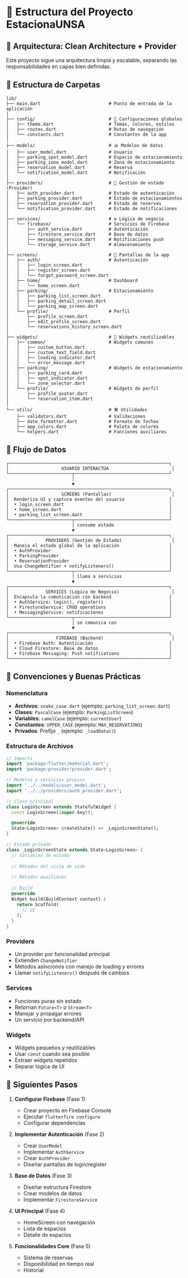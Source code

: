 # 📁 Estructura del Proyecto EstacionaUNSA

## 🎯 Arquitectura: Clean Architecture + Provider

Este proyecto sigue una arquitectura limpia y escalable, separando las responsabilidades en capas bien definidas.

## 📂 Estructura de Carpetas

```
lib/
├── main.dart                          # Punto de entrada de la aplicación
│
├── config/                            # 🔧 Configuraciones globales
│   ├── theme.dart                     # Temas, colores, estilos
│   ├── routes.dart                    # Rutas de navegación
│   └── constants.dart                 # Constantes de la app
│
├── models/                            # 📊 Modelos de datos
│   ├── user_model.dart                # Usuario
│   ├── parking_spot_model.dart        # Espacio de estacionamiento
│   ├── parking_zone_model.dart        # Zona de estacionamiento
│   ├── reservation_model.dart         # Reserva
│   └── notification_model.dart        # Notificación
│
├── providers/                         # 🔄 Gestión de estado (Provider)
│   ├── auth_provider.dart             # Estado de autenticación
│   ├── parking_provider.dart          # Estado de estacionamientos
│   ├── reservation_provider.dart      # Estado de reservas
│   └── notification_provider.dart     # Estado de notificaciones
│
├── services/                          # ⚙️ Lógica de negocio
│   └── firebase/                      # Servicios de Firebase
│       ├── auth_service.dart          # Autenticación
│       ├── firestore_service.dart     # Base de datos
│       ├── messaging_service.dart     # Notificaciones push
│       └── storage_service.dart       # Almacenamiento
│
├── screens/                           # 📱 Pantallas de la app
│   ├── auth/                          # Autenticación
│   │   ├── login_screen.dart
│   │   ├── register_screen.dart
│   │   └── forgot_password_screen.dart
│   ├── home/                          # Dashboard
│   │   └── home_screen.dart
│   ├── parking/                       # Estacionamiento
│   │   ├── parking_list_screen.dart
│   │   ├── parking_detail_screen.dart
│   │   └── parking_map_screen.dart
│   └── profile/                       # Perfil
│       ├── profile_screen.dart
│       ├── edit_profile_screen.dart
│       └── reservations_history_screen.dart
│
├── widgets/                           # 🧩 Widgets reutilizables
│   ├── common/                        # Widgets comunes
│   │   ├── custom_button.dart
│   │   ├── custom_text_field.dart
│   │   ├── loading_indicator.dart
│   │   └── error_message.dart
│   ├── parking/                       # Widgets de estacionamiento
│   │   ├── parking_card.dart
│   │   ├── spot_indicator.dart
│   │   └── zone_selector.dart
│   └── profile/                       # Widgets de perfil
│       ├── profile_avatar.dart
│       └── reservation_item.dart
│
└── utils/                             # 🛠️ Utilidades
    ├── validators.dart                # Validaciones
    ├── date_formatter.dart            # Formato de fechas
    ├── app_colors.dart                # Paleta de colores
    └── helpers.dart                   # Funciones auxiliares
```

## 🔄 Flujo de Datos

```
┌─────────────────────────────────────────────────────────────┐
│                    USUARIO INTERACTÚA                        │
└────────────────────────┬────────────────────────────────────┘
                         │
                         ▼
┌─────────────────────────────────────────────────────────────┐
│                    SCREENS (Pantallas)                       │
│  Renderiza UI y captura eventos del usuario                 │
│  • login_screen.dart                                        │
│  • home_screen.dart                                         │
│  • parking_list_screen.dart                                 │
└────────────────────────┬────────────────────────────────────┘
                         │ consume estado
                         ▼
┌─────────────────────────────────────────────────────────────┐
│              PROVIDERS (Gestión de Estado)                   │
│  Maneja el estado global de la aplicación                   │
│  • AuthProvider                                             │
│  • ParkingProvider                                          │
│  • ReservationProvider                                      │
│  Usa ChangeNotifier + notifyListeners()                     │
└────────────────────────┬────────────────────────────────────┘
                         │ llama a servicios
                         ▼
┌─────────────────────────────────────────────────────────────┐
│              SERVICES (Lógica de Negocio)                    │
│  Encapsula la comunicación con backend                      │
│  • AuthService: login(), register()                         │
│  • FirestoreService: CRUD operations                        │
│  • MessagingService: notificaciones                         │
└────────────────────────┬────────────────────────────────────┘
                         │ se comunica con
                         ▼
┌─────────────────────────────────────────────────────────────┐
│                  FIREBASE (Backend)                          │
│  • Firebase Auth: Autenticación                             │
│  • Cloud Firestore: Base de datos                           │
│  • Firebase Messaging: Push notifications                   │
└─────────────────────────────────────────────────────────────┘
```

## 📝 Convenciones y Buenas Prácticas

### Nomenclatura
- **Archivos**: `snake_case.dart` (ejemplo: `parking_list_screen.dart`)
- **Clases**: `PascalCase` (ejemplo: `ParkingListScreen`)
- **Variables**: `camelCase` (ejemplo: `currentUser`)
- **Constantes**: `UPPER_CASE` (ejemplo: `MAX_RESERVATIONS`)
- **Privados**: Prefijo `_` (ejemplo: `_loadData()`)

### Estructura de Archivos
```dart
// Imports
import 'package:flutter/material.dart';
import 'package:provider/provider.dart';

// Modelos y servicios propios
import '../../models/user_model.dart';
import '../../providers/auth_provider.dart';

// Clase principal
class LoginScreen extends StatefulWidget {
  const LoginScreen({super.key});

  @override
  State<LoginScreen> createState() => _LoginScreenState();
}

// Estado privado
class _LoginScreenState extends State<LoginScreen> {
  // Variables de estado
  
  // Métodos del ciclo de vida
  
  // Métodos auxiliares
  
  // Build
  @override
  Widget build(BuildContext context) {
    return Scaffold(
      // UI
    );
  }
}
```

### Providers
- Un provider por funcionalidad principal
- Extienden `ChangeNotifier`
- Métodos asíncronos con manejo de loading y errores
- Llamar `notifyListeners()` después de cambios

### Services
- Funciones puras sin estado
- Retornan `Future<T>` o `Stream<T>`
- Manejar y propagar errores
- Un servicio por backend/API

### Widgets
- Widgets pequeños y reutilizables
- Usar `const` cuando sea posible
- Extraer widgets repetidos
- Separar lógica de UI

## 🚀 Siguientes Pasos

1. **Configurar Firebase** (Fase 1)
   - Crear proyecto en Firebase Console
   - Ejecutar `flutterfire configure`
   - Configurar dependencias

2. **Implementar Autenticación** (Fase 2)
   - Crear `UserModel`
   - Implementar `AuthService`
   - Crear `AuthProvider`
   - Diseñar pantallas de login/register

3. **Base de Datos** (Fase 3)
   - Diseñar estructura Firestore
   - Crear modelos de datos
   - Implementar `FirestoreService`

4. **UI Principal** (Fase 4)
   - HomeScreen con navegación
   - Lista de espacios
   - Detalle de espacios

5. **Funcionalidades Core** (Fase 5)
   - Sistema de reservas
   - Disponibilidad en tiempo real
   - Historial
